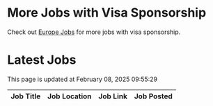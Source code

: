 # More Jobs with Visa Sponsorship

Check out [Europe Jobs](https://github.com/sureshparimi/europejobs#latest-jobs) for more jobs with visa sponsorship.

# Latest Jobs

This page is updated at February 08, 2025 09:55:29

| Job Title | Job Location | Job Link | Job Posted |
| --- | --- | --- | --- |
